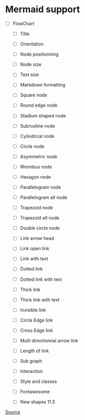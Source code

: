 # Mermaid support

- [ ] FlowChart
    - [ ] Title
    - [ ] Orientation
    - [ ] Node positionning
    - [ ] Node size
    - [ ] Text size
    - [ ] Markdown formatting
    - [ ] Square node
    - [ ] Round edge node
    - [ ] Stadium shaped node
    - [ ] Subroutine node
    - [ ] Cylindrical node
    - [ ] Circle node
    - [ ] Asymmetric node
    - [ ] Rhombus node
    - [ ] Hexagon node
    - [ ] Parallelogram node
    - [ ] Parallelogram alt node
    - [ ] Trapezoid node
    - [ ] Trapezoid alt node
    - [ ] Double circle node
    - [ ] Link arrow head
    - [ ] Link open link
    - [ ] Link with text
    - [ ] Dotted link
    - [ ] Dotted link with text
    - [ ] Thick link
    - [ ] Thick link with text
    - [ ] Invisible link
    - [ ] Circle Edge link
    - [ ] Cross Edge link
    - [ ] Multi directionnal arrow link
    - [ ] Length of link
    - [ ] Sub graph
    - [ ] Interaction
    - [ ] Style and classes
    - [ ] Fontawesome
    - [ ] New shapes 11.3


[Source](https://mermaid.js.org/syntax/flowchart.html#a-stadium-shaped-node)
